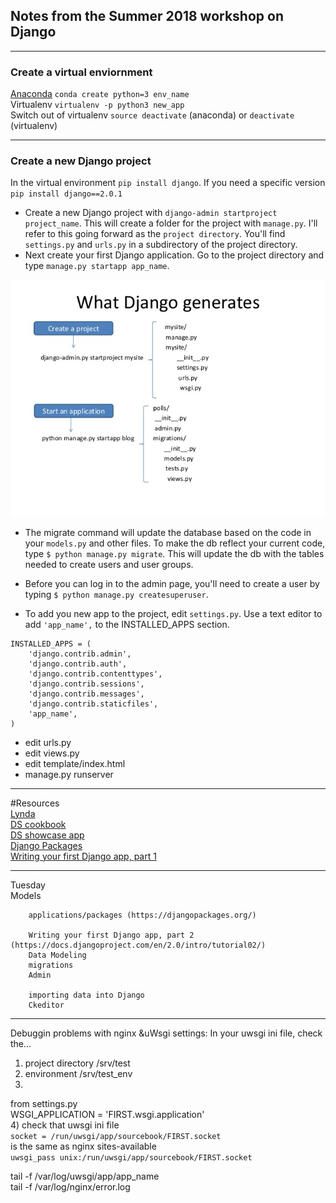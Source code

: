 ## Notes from the Summer 2018 workshop on Django 

***
### Create a virtual enviornment 
[Anaconda](https://conda.io/docs/index.html) `conda create python=3 env_name`    
Virtualenv `virtualenv -p python3 new_app`    
Switch out of virtualenv
`source deactivate` (anaconda) or `deactivate` (virtualenv)    

***
### Create a new Django project
In the virtual environment `pip install django`.  If you need a specific version `pip install django==2.0.1`  

-  Create a new Django project with `django-admin startproject project_name`.  This will create a folder for the project with `manage.py`.  I'll refer to this going forward as the `project directory`.  You'll find `settings.py` and `urls.py` in a subdirectory of the project directory.    
-  Next create your first Django application.  Go to the project directory and type `manage.py startapp app_name`.    

![image](https://github.com/HCDigitalScholarship/ds-cookbook/blob/master/google_vision/why-django-for-web-development-8-638.jpg)  


- The migrate command will update the database based on the code in your `models.py` and other files.  To make the db reflect your current code, type `$ python manage.py migrate`.  This will update the db with the tables needed to create users and user groups.  

- Before you can log in to the admin page, you'll need to create a user by typing `$ python manage.py createsuperuser`.    
- To add you new app to the project, edit `settings.py`.  Use a text editor to add `'app_name',` to the INSTALLED_APPS section.  
```
INSTALLED_APPS = (
    'django.contrib.admin',
    'django.contrib.auth',
    'django.contrib.contenttypes',
    'django.contrib.sessions',
    'django.contrib.messages',
    'django.contrib.staticfiles',
    'app_name',
)
```
- edit urls.py  
- edit views.py  
- edit template/index.html  
- manage.py runserver  


***		
		
#Resources  
		[Lynda](https://www.lynda.com/allcourses)  
		[DS cookbook](https://github.com/HCDigitalScholarship/ds-cookbook)  
		[DS showcase app](https://github.com/HCDigitalScholarship/django-showcase)  
    [Django Packages](https://djangopackages.org/)  
		[Writing your first Django app, part 1](https://docs.djangoproject.com/en/2.0/intro/tutorial01/)  
***
Tuesday		
	Models
	
		applications/packages (https://djangopackages.org/)
		
		Writing your first Django app, part 2 (https://docs.djangoproject.com/en/2.0/intro/tutorial02/)
		Data Modeling
		migrations
		Admin
		
		importing data into Django 
		Ckeditor
***
Debuggin problems with nginx &uWsgi settings:
In your uwsgi ini file, check the...
1) project directory /srv/test  
2) environment /srv/test_env  
3) 
from settings.py  
WSGI_APPLICATION = 'FIRST.wsgi.application'  
4) check that 
uwsgi ini file  
`socket = /run/uwsgi/app/sourcebook/FIRST.socket`    
is the same as nginx sites-available  
`uwsgi_pass unix:/run/uwsgi/app/sourcebook/FIRST.socket`  

tail -f /var/log/uwsgi/app/app_name  
tail -f /var/log/nginx/error.log  

